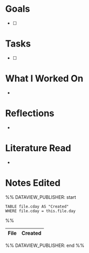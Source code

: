 
# Goals

- [ ] 

# Tasks

- [ ] 

# What I Worked On

- 

# Reflections

- 

# Literature Read

- 

# Notes Edited


%% DATAVIEW_PUBLISHER: start
```dataview
TABLE file.cday AS "Created"
WHERE file.cday = this.file.day
```
%%

| File | Created |
| ---- | ------- |

%% DATAVIEW_PUBLISHER: end %%
